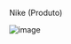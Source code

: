 Nike (Produto)

![image](https://github.com/FelipeBritoSP10/ProdutoNike/assets/139879477/9b03844d-47cb-4be2-8bde-4409e158a904)
